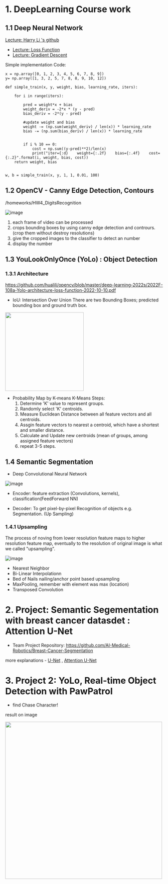 # 1. DeepLearning Course work
## 1.1 Deep Neural Network

[Lecture: Harry Li 's github](https://github.com/hualili/opencv/tree/master/deep-learning-2022s)

- [Lecture: Loss Function](https://github.com/hualili/opencv/blob/master/deep-learning-2022s/2022S-103a-notation-neuro-loss-function-2022-2-8.pdf)
- [Lecture: Gradient Descent](https://github.com/hualili/opencv/blob/master/deep-learning-2022s/2022S-105c-%2320-2021S-4gradient-descent-v2-final-2021-2-8.pdf)

Simple implementation Code:

```
x = np.array([0, 1, 2, 3, 4, 5, 6, 7, 8, 9])
y= np.array([1, 3, 2, 5, 7, 8, 8, 9, 10, 12])

def simple_train(x, y, weight, bias, learning_rate, iters):
        
    for i in range(iters):
       
        pred = weight*x + bias
        weight_deriv = -2*x * (y - pred)
        bias_deriv = -2*(y - pred)

        #update weight and bias
        weight -= (np.sum(weight_deriv) / len(x)) * learning_rate
        bias -= (np.sum(bias_deriv) / len(x)) * learning_rate
        
        
        if i % 10 == 0:
            cost = np.sum((y-pred)**2)/len(x)
            print("iter={:d}    weight={:.2f}    bias={:.4f}    cost={:.2}".format(i, weight, bias, cost))
    return weight, bias


w, b = simple_train(x, y, 1, 1, 0.01, 100)
```
 
## 1.2 OpenCV - Canny Edge Detection, Contours

/homeworks/HW4_DigitsRecognition

![image](https://github.com/YoonjungChoi/CMPE258DL_ObjectDetectionSegmentation_study/assets/20979517/f260b9fd-90b0-43ab-8210-480c2bda9e4b)


1. each frame of video can be processed
2. crops bounding boxes by using canny edge detection and contrours. (crop them without destroy resolutions)
3. give the cropped images to the classifier to detect an number
4. display the number 

  
## 1.3 YouLookOnlyOnce (YoLo) : Object Detection

  ### 1.3.1 Architecture
  
  https://github.com/hualili/opencv/blob/master/deep-learning-2022s/2022F-108a-Yolo-architecture-loss-function-2022-10-10.pdf
  
  
  * IoU: Intersection Over Union
    There are two Bounding Boxes; predicted bounding box and ground truth box.
    
   <img src="https://user-images.githubusercontent.com/20979517/236288382-3f41f498-e1a7-42fd-84a3-d51d0b5aa680.png" width="250" height="250">

    
  * Probability Map by K-means
    K-Means Steps:
      1. Determine 'K' value to represent groups.
      2. Randomly select 'K' centroids.
      3. Measure Euclidean Distance between all feature vectors and all centroids.
      4. Assgin feature vectors to nearest a centroid, which have a shortest and smaller distance.
      5. Calculate and Update new centroids (mean of groups, among assigned feature vectors)
      6. repeat 3-5 steps.

## 1.4 Semantic Segmentation
  
 * Deep Convolutional Neural Network

![image](https://github.com/YoonjungChoi/CMPE258DL_ObjectDetectionSegmentation_study/assets/20979517/cac14e6a-66fb-401c-8cb6-bbf64c19d37a)

 
   - Encoder: feature extraction (Convolutions, kernels), classification(FeedForward NN)
   
   - Decoder: To get pixel-by-pixel Recognition of objects e.g. Segmentation. (Up Sampling)

  ### 1.4.1 Upsampling
  
  The process of noving from lower resolution feature maps to higher resolution feature map, eventually to the resolution of original
  image is what we called "upsampling".

  ![image](https://github.com/YoonjungChoi/CMPE258DL_ObjectDetectionSegmentation_study/assets/20979517/6718cce1-4e77-4a6f-832a-f1b5f5a0567c)
  
 * Nearest Neighbor
 * Bi-Linear Interpolationn
 * Bed of Nails nailing/anchor point based upsampling
 * MaxPooling, remember with element was max (location)
 * Transposed Convolution

# 2. Project: Semantic Segementation with breast cancer datasdet : Attention U-Net

 - Team Project Repository: https://github.com/AI-Medical-Robotics/Breast-Cancer-Segmentation

more explanations - [U-Net](https://jinglescode.github.io/2019/11/07/biomedical-image-segmentation-u-net/) ,  [Attention U-Net](https://jinglescode.github.io/2019/12/08/biomedical-image-segmentation-u-net-attention/) 

# 3. Project 2: YoLo, Real-time Object Detection with PawPatrol


- find Chase Character! 

result on image

<img src="https://user-images.githubusercontent.com/20979517/260527118-5263e548-0613-4034-9453-87d31a50919f.png" width=500/>

